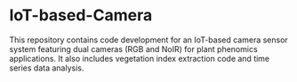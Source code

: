 # IoT-based-Camera
This repository contains code development for an IoT-based camera sensor system featuring dual cameras (RGB and NoIR) for plant phenomics applications. It also includes vegetation index extraction code and time series data analysis.
